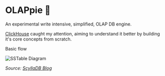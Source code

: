# OLAPpie 🍰

An experimental write intensive, simplified, OLAP DB engine.

[ClickHouse](https://github.com/ClickHouse/ClickHouse) caught my attention, aiming to understand it better by building it's core concepts from scratch.

Basic flow

![SSTable Diagram](https://www.scylladb.com/wp-content/uploads/sstable-diagram.png)

*Source: [ScyllaDB Blog](https://www.scylladb.com/2019/09/17/what-the-sstable/)* 

